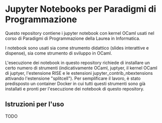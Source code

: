 # Jupyter Notebooks per Paradigmi di Programmazione

Questo repository contiene i jupyter notebook con kernel OCaml usati nel corso di Paradigmi di Programmazione della Laurea in Informatica.

I notebook sono usati sia come strumento didattico (slides interattive e dispense), sia come strumento di sviluppo in OCaml.

L'esecuzione dei notebook in questo repository richiede di installare un certo numero di strumenti (indicativamente OCaml, juptyer, il kernel OCaml di juptyer, l'estensione RISE e le estensioni jupyter_contrib_nbextensions attivando l'estensione "splitcell"). Per semplificare il lavoro, è stato predisposto un container Docker in cui tutti questi strumenti sono già installati e pronti per l'esecuzione dei notebook di questo repository.

## Istruzioni per l'uso

TODO
